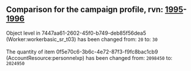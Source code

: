 ## Comparison for the campaign profile, rvn: [1995](https://github.com/PRO100KatYT/FortniteProfileRevisions/tree/main/profiles/campaign/1995%20campaign.json)-[1996](https://github.com/PRO100KatYT/FortniteProfileRevisions/tree/main/profiles/campaign/1996%20campaign.json)

Object level in 7447aa61-2602-45f0-b749-deb85f56dea5 (Worker:workerbasic_sr_t03) has been changed from: `20` to: `30`
<br><br>
The quantity of item 0f5e70c6-3b6c-4e72-87f3-f9fc8bac1cb9 (AccountResource:personnelxp) has been changed from: `2098450` to: `2024950`
<br><br>
